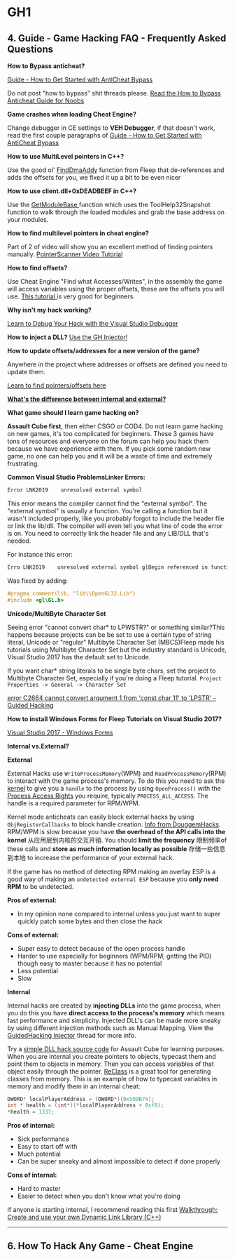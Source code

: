 # GH1



## 4. Guide - Game Hacking FAQ - Frequently Asked Questions



**How to Bypass anticheat?**

[Guide - How to Get Started with AntiCheat Bypass](https://guidedhacking.com/showthread.php?9882-How-to-Bypass-Anticheat-Tutorial-for-Noobs)

Do not post "how to bypass" shit threads please.
[Read the How to Bypass Anticheat Guide for Noobs](https://guidedhacking.com/showthread.php?9882-How-to-Bypass-Anticheat-Tutorial-for-Noobs)



**Game crashes when loading Cheat Engine?**

Change debugger in CE settings to **VEH Debugger**, if that doesn't work, read the first couple paragraphs of [Guide - How to Get Started with AntiCheat Bypass](https://guidedhacking.com/showthread.php?9882-How-to-Bypass-Anticheat-Tutorial-for-Noobs)



**How to use MultiLevel pointers in C++?**

Use the good ol' [FindDmaAddy](https://guidedhacking.com/finddma) function from Fleep that de-references and adds the offsets for you, we fixed it up a bit to be even nicer



**How to use client.dll+0xDEADBEEF in C++?**

Use the [GetModuleBase ](https://guidedhacking.com/getmodulebase) function which uses the ToolHelp32Snapshot function to walk through the loaded modules and grab the base address on your modules.



**How to find multilevel pointers in cheat engine?**

Part of 2 of  video will show you an excellent method of finding pointers manually. [PointerScanner Video Tutorial](https://guidedhacking.com/showthread.php?9739-Cheat-Engine-How-to-Pointer-Scan-with-Pointermaps)



**How to find offsets?**

Use Cheat Engine "Find what Accesses/Writes", in the assembly the game will access variables using the proper offsets, these are the offsets you will use. [This tutorial ](https://guidedhacking.com/showthread.php?7194-Cheat-Engine-How-To-Hack-Any-Game) is very good for beginners.



**Why isn't my hack working?**

[Learn to Debug Your Hack with the Visual Studio Debugger](https://guidedhacking.com/debug)



**How to inject a DLL?**
[Use the GH Injector!](https://guidedhacking.com/resources/guided-hacking-dll-injector.4/)



**How to update offsets/addresses for a new version of the game?**

Anywhere in the project where addresses or offsets are defined you need to update them. 

[Learn to find pointers/offsets here](https://guidedhacking.com/showthread.php?7194-Cheat-Engine-How-To-Hack-Any-Game-1-10-Difficulty-Part-1-2)



[**What's the difference between internal and external?**](https://guidedhacking.com/showthread.php?9884-Game-Hacking-FAQ&p=53836&viewfull=1#post53836)



**What game should I learn game hacking on?**

**Assault Cube first**, then either CSGO or COD4. Do not learn game hacking on new games, it's too complicated for beginners. These 3 games have tons of resources and everyone on the forum can help you hack them because we have experience with them. If you pick some random new game, no one can help you and it will be a waste of time and extremely frustrating.



**Common Visual Studio ProblemsLinker Errors:**

```C++
Error LNK2019    unresolved external symbol
```

This error means the compiler cannot find the "external symbol". The "external symbol" is usually a function. You're calling a function but it wasn't included properly, like you probably forgot to include the header file or link the lib/dll. The compiler will even tell you what line of code the error is on. You need to correctly link the header file and any LIB/DLL that's needed.



For instance this error:

```cpp
Erro LNK2019    unresolved external symbol glBegin referenced in function "int __stdcall hwglSwapBuffers()
```

Was fixed by adding:

```c++
#pragma comment(lib, "lib\\OpenGL32.Lib")
#include <gl\GL.h>
```



**Unicode/MultiByte Character Set**

Seeing error "cannot convert char* to LPWSTR?" or something similar?This happens because projects can be be set to use a certain type of string literal, Unicode or "regular" Multibyte Character Set (MBCS)Fleep made his tutorials using Multibyte Character Set but the industry standard is Unicode, Visual Studio 2017 has the default set to Unicode.

If you want char* string literals to be single byte chars, set the project to Multibyte Character Set, especially if you're doing a Fleep tutorial. `Project Properties -> General -> Character Set`



[error C2664 cannot convert argument 1 from 'const char 11' to 'LPSTR' - Guided Hacking](https://guidedhacking.com/threads/error-c2664-cannot-convert-argument-1-from-const-char-11-to-lpstr.11827/)



**How to install Windows Forms for Fleep Tutorials on Visual Studio 2017?**

[Visual Studio 2017 - Windows Forms](https://social.msdn.microsoft.com/Forums/vstudio/en-US/e6fbde42-d872-4ab3-8000-41ab22a4a584/visual-studio-2017-windows-forms?forum=winformsdesigner)





**Internal vs.External?**

**External**

External Hacks use `WriteProcessMemory`(WPM) and `ReadProcessMemory`(RPM) to interact with the game process's memory. To do this you need to ask the [kernel](https://guidedhacking.com/threads/kernel-mode-drivers-info-for-anticheat-bypass.11325/) to give you a `handle` to the process by using `OpenProcess()` with the [Process Access Rights](https://msdn.microsoft.com/en-us/library/windows/desktop/ms684880(v=vs.85).aspx) you require, typically `PROCESS_ALL_ACCESS`. The handle is a required parameter for RPM/WPM. 

Kernel mode anticheats can easily block external hacks by using `ObjRegisterCallbacks` to block handle creation. [Info from DouggemHacks](https://douggemhax.wordpress.com/2015/05/27/obregistercallbacks-and-countermeasures/). RPM/WPM is slow because you have **the overhead of the API calls into the kernel** 从应用层到内核的交互开销. You should **limit the frequency** 限制频率of these calls and **store as much information locally as possible** 存储一些信息到本地 to increase the performance of your external hack. 

If the game has no method of detecting RPM making an overlay ESP is a good way of making an `undetected external ESP` because you **only need RPM** to be undetected.


**Pros of external:**

- In my opinion none compared to internal unless you just want to super quickly patch some bytes and then close the hack


**Cons of external:**

- Super easy to detect because of the open process handle
- Harder to use especially for beginners (WPM/RPM, getting the PID) though easy to master because it has no potential
- Less potential
- Slow



**Internal**

Internal hacks are created by **injecting DLLs** into the game process, when you do this you have **direct access to the process's memory** which means fast performance and simplicity. Injected DLL's can be made more sneaky by using different injection methods such as Manual Mapping. View the  [GuidedHacking Injector](https://guidedhacking.com/ghinjector)  thread for more info.

Try a [simple DLL hack source code](https://guidedhacking.com/showthread.php?7451-Assault-Cube-internal-DLL-skeleton) for Assault Cube for learning purposes. When you are internal you create pointers to objects, typecast them and point them to objects in memory. Then you can access variables of that object easily through the pointer. [ReClass](https://guidedhacking.com/resources/reclass-net-download.2/) is a great tool for generating classes from memory. This is an example of how to typecast variables in memory and modify them in an internal cheat:

```c++
DWORD* localPlayerAddress = (DWORD*)(0x509B74);
int * health = (int*)(*localPlayerAddress + 0xf8);
*health = 1337;
```

**Pros of internal:**

- Sick performance
- Easy to start off with
- Much potential
- Can be super sneaky and almost impossible to detect if done properly


**Cons of internal:**

- Hard to master
- Easier to detect when you don't know what you're doing





If anyone is starting internal, I recommend reading this first [Walkthrough: Create and use your own Dynamic Link Library (C++)](https://docs.microsoft.com/en-us/cpp/build/walkthrough-creating-and-using-a-dynamic-link-library-cpp)



---

## 6. How To Hack Any Game - Cheat Engine

